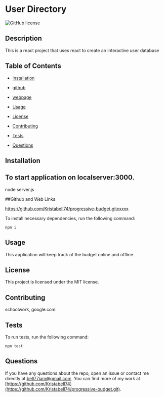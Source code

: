 # User Directory
![GitHub license](https://img.shields.io/badge/license-MIT-blue.svg)

## Description

This is a react project that uses react to create an interactive user database

## Table of Contents 

* [Installation](#installation)

* [github](#github)

* [webpage](#webpage)

* [Usage](#usage)

* [License](#license)

* [Contributing](#contributing)

* [Tests](#tests)

* [Questions](#questions)

## Installation


## To start application on localserver:3000.

node server.js

##Github and Web Links

https://github.com/Kristabell74/progressive-budget.gitxxxxx

To install necessary dependencies, run the following command:

```
npm i 
```

## Usage

This application will keep track of the budget online and offline

## License

This project is licensed under the MIT license.
  
## Contributing

schoolwork, google.com

## Tests

To run tests, run the following command:

```
npm test
```

## Questions

If you have any questions about the repo, open an issue or contact me directly at bell77iam@gmail.com. You can find more of my work at [https://github.com/Kristabell74](https://github.com/Kristabell74/progressive-budget.git).

